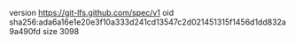 version https://git-lfs.github.com/spec/v1
oid sha256:ada6a16e1e20e3f10a333d241cd13547c2d021451315f1456d1dd832a9a490fd
size 3098
